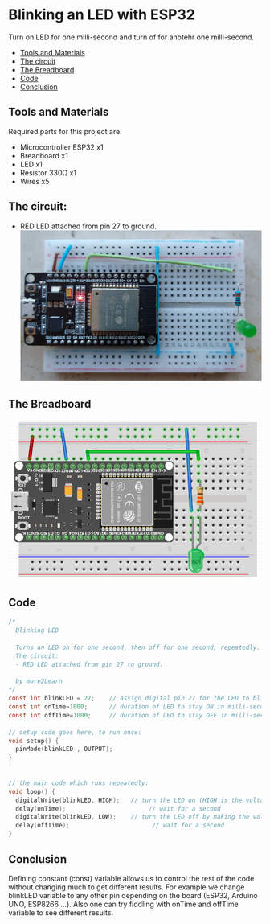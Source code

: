 # Blinking an LED with ESP32

Turn on LED for one milli-second and turn of for anotehr one milli-second.

- [Tools and Materials](#tools-and-materials)
- [The circuit](#the-circuit)
- [The Breadboard](#the-breadboard)
- [Code](#code)
- [Conclusion](#conclusion)

## Tools and Materials
Required parts for this project are:
- Microcontroller ESP32 x1
- Breadboard x1
- LED x1
- Resistor 330Ω x1
- Wires x5

## The circuit:
  - RED LED attached from pin 27 to ground.
  ![The Breadboard](./assets/01_BlinkLED_schema.jpg?raw=true)
  
## The Breadboard
![The Breadboard](./assets/01_BlinkLED_Breadboard.PNG?raw=true)

## Code
```c
/*
  Blinking LED
  
  Turns an LED on for one second, then off for one second, repeatedly.
  The circuit:
  - RED LED attached from pin 27 to ground.
  
  by more2Learn
*/
const int blinkLED = 27;    // assign digital pin 27 for the LED to blink
const int onTime=1000;      // duration of LED to stay ON in milli-seconds
const int offTime=1000;     // duration of LED to stay OFF in milli-seconds

// setup code goes here, to run once:
void setup() {
  pinMode(blinkLED , OUTPUT);
}


// the main code which runs repeatedly:
void loop() {
  digitalWrite(blinkLED, HIGH);   // turn the LED on (HIGH is the voltage level)
  delay(onTime);                       // wait for a second
  digitalWrite(blinkLED, LOW);    // turn the LED off by making the voltage LOW
  delay(offTime);                       // wait for a second
}
```

## Conclusion
Defining constant (const) variable allows us to control the rest of the code without changing much to get different results. For example we change blinkLED variable to any other pin depending on the board (ESP32, Arduino UNO, ESP8266 ...).  Also one can try fiddling with onTime and offTime variable to see different results.
